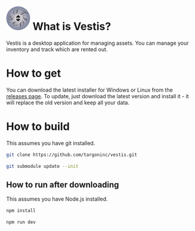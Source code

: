 # ![vestis](/src/assets/icon_64.png) What is Vestis?

Vestis is a desktop application for managing assets.
You can manage your inventory and track which are rented out.

# How to get

You can download the latest installer for Windows or Linux from the [releases page](https://github.com/targoninc/vestis/releases/tag/latest).
To update, just download the latest version and install it - it will replace the old version and keep all your data.

# How to build

This assumes you have git installed.

```bash
git clone https://github.com/targoninc/vestis.git
```

```bash
git submodule update --init
```

## How to run after downloading

This assumes you have Node.js installed.

```bash
npm install
```

```bash
npm run dev
```
